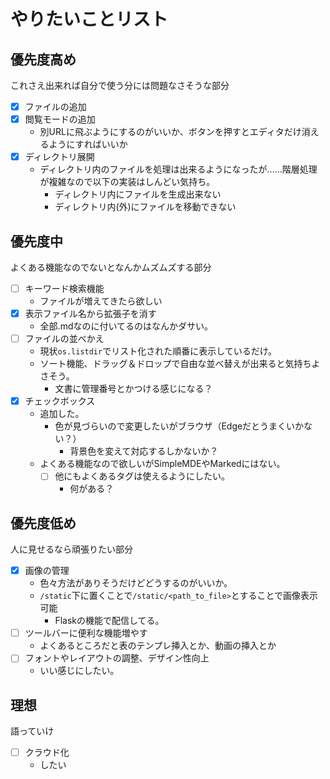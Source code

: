# やりたいことリスト 
## 優先度高め 
これさえ出来れば自分で使う分には問題なさそうな部分  
- [x] ファイルの追加
- [x] 閲覧モードの追加
	- 別URLに飛ぶようにするのがいいか、ボタンを押すとエディタだけ消えるようにすればいいか
- [x] ディレクトリ展開
	- ディレクトリ内のファイルを処理は出来るようになったが……階層処理が複雑なので以下の実装はしんどい気持ち。
		- ディレクトリ内にファイルを生成出来ない
		- ディレクトリ内(外)にファイルを移動できない

## 優先度中
よくある機能なのでないとなんかムズムズする部分
- [ ] キーワード検索機能
	- ファイルが増えてきたら欲しい
- [x] 表示ファイル名から拡張子を消す
	- 全部.mdなのに付いてるのはなんかダサい。
- [ ] ファイルの並べかえ
	- 現状`os.listdir`でリスト化された順番に表示しているだけ。
	- ソート機能、ドラッグ＆ドロップで自由な並べ替えが出来ると気持ちよさそう。
		- 文書に管理番号とかつける感じになる？
- [x] チェックボックス
	- 追加した。
		- 色が見づらいので変更したいがブラウザ（Edgeだとうまくいかない？）
			- 背景色を変えて対応するしかないか？
	- よくある機能なので欲しいがSimpleMDEやMarkedにはない。
		- [ ] 他にもよくあるタグは使えるようにしたい。
			- 何がある？

## 優先度低め
人に見せるなら頑張りたい部分
- [x] 画像の管理
	- 色々方法がありそうだけどどうするのがいいか。
	- `/static`下に置くことで`/static/<path_to_file>`とすることで画像表示可能
		- Flaskの機能で配信してる。  
- [ ] ツールバーに便利な機能増やす
	- よくあるところだと表のテンプレ挿入とか、動画の挿入とか
- [ ] フォントやレイアウトの調整、デザイン性向上
	- いい感じにしたい。  

## 理想
語っていけ
- [ ] クラウド化
	- したい